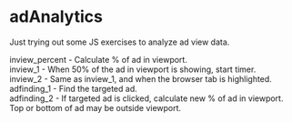 # adAnalytics

Just trying out some JS exercises to analyze ad view data.  <br />

inview_percent - Calculate % of ad in viewport. <br />
inview_1 - When 50% of the ad in viewport is showing, start timer.<br />
inview_2 - Same as inview_1, and when the browser tab is highlighted.<br />
adfinding_1 - Find the targeted ad.<br />
adfinding_2 - If targeted ad is clicked, calculate new % of ad in viewport.  Top or bottom of ad may be outside viewport. <br />
